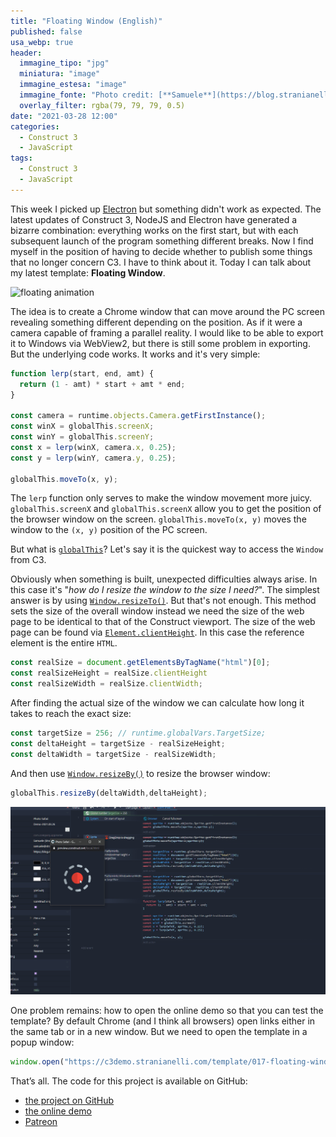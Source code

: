 ```yaml
---
title: "Floating Window (English)"
published: false
usa_webp: true
header:
  immagine_tipo: "jpg"
  miniatura: "image"
  immagine_estesa: "image"
  immagine_fonte: "Photo credit: [**Samuele**](https://blog.stranianelli.com/)"
  overlay_filter: rgba(79, 79, 79, 0.5)
date: "2021-03-28 12:00"
categories:
  - Construct 3
  - JavaScript
tags:
  - Construct 3
  - JavaScript
---
```


This week I picked up [Electron](https://www.electronjs.org/) but something didn't work as expected. The latest updates of Construct 3, NodeJS and Electron have generated a bizarre combination: everything works on the first start, but with each subsequent launch of the program something different breaks. Now I find myself in the position of having to decide whether to publish some things that no longer concern C3. I have to think about it. Today I can talk about my latest template: **Floating Window**.

![floating animation](https://raw.githubusercontent.com/el3um4s/strani-anelli-blog/master/_posts/2021/2021-03-28-floating-window-english/animation.gif)

The idea is to create a Chrome window that can move around the PC screen revealing something different depending on the position. As if it were a camera capable of framing a parallel reality. I would like to be able to export it to Windows via WebView2, but there is still some problem in exporting. But the underlying code works. It works and it's very simple:

```js
function lerp(start, end, amt) {
  return (1 - amt) * start + amt * end;
}

const camera = runtime.objects.Camera.getFirstInstance();
const winX = globalThis.screenX;
const winY = globalThis.screenY;
const x = lerp(winX, camera.x, 0.25);
const y = lerp(winY, camera.y, 0.25);

globalThis.moveTo(x, y);
```

The `lerp` function only serves to make the window movement more juicy. `globalThis.screenX` and `globalThis.screenX` allow you to get the position of the browser window on the screen. `globalThis.moveTo(x, y)` moves the window to the `(x, y)` position of the PC screen.

But what is [`globalThis`](https://developer.mozilla.org/docs/Web/JavaScript/Reference/Global_Objects/globalThis)? Let's say it is the quickest way to access the `Window` from C3.

Obviously when something is built, unexpected difficulties always arise. In this case it's "_how do I resize the window to the size I need?_". The simplest answer is by using [`Window.resizeTo()`](https://developer.mozilla.org/docs/Web/API/Window/resizeTo). But that's not enough. This method sets the size of the overall window instead we need the size of the web page to be identical to that of the Construct viewport. The size of the web page can be found via [`Element.clientHeight`](https://developer.mozilla.org/docs/Web/API/Element/clientHeight). In this case the reference element is the entire `HTML`.

```js
const realSize = document.getElementsByTagName("html")[0];
const realSizeHeight = realSize.clientHeight
const realSizeWidth = realSize.clientWidth;
```

After finding the actual size of the window we can calculate how long it takes to reach the exact size:

```js
const targetSize = 256; // runtime.globalVars.TargetSize;
const deltaHeight = targetSize - realSizeHeight;
const deltaWidth = targetSize - realSizeWidth;
```

And then use [`Window.resizeBy()`](https://developer.mozilla.org/docs/Web/API/Window/resizeBy) to resize the browser window:

```js
globalThis.resizeBy(deltaWidth,deltaHeight);
```

![floating animation](https://raw.githubusercontent.com/el3um4s/strani-anelli-blog/master/_posts/2021/2021-03-28-floating-window-english/animation-little.gif)


One problem remains: how to open the online demo so that you can test the template? By default Chrome (and I think all browsers) open links either in the same tab or in a new window. But we need to open the template in a popup window:

```js
window.open("https://c3demo.stranianelli.com/template/017-floating-window/demo","test", "width=256,height=256,menubar=false,toolbar=false,location=false,resizable=false,status=false")
```

That’s all. The code for this project is available on GitHub:

- [the project on GitHub](https://github.com/el3um4s/construct-demo)
- <a href="https://c3demo.stranianelli.com/template/017-floating-window/demo" target="popup" onclick="window.open('https://c3demo.stranianelli.com/template/017-floating-window/demo','test', 'width=256,height=256,menubar=false,toolbar=false,location=false,resizable=false,status=false')">the online demo</a>
- [Patreon](https://www.patreon.com/el3um4s)
